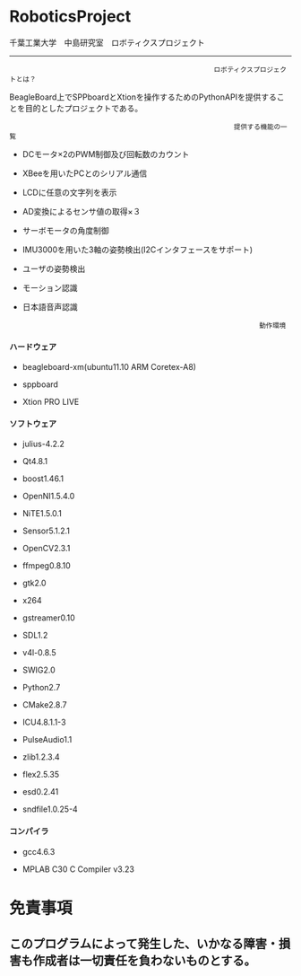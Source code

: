 RoboticsProject
==========

千葉工業大学　中島研究室　ロボティクスプロジェクト

--------------------------------------------------
                                                       ロボティクスプロジェクトとは？
                                                       
BeagleBoard上でSPPboardとXtionを操作するためのPythonAPIを提供することを目的としたプロジェクトである。
 
                                                       　　　提供する機能の一覧
 - DCモータ×2のPWM制御及び回転数のカウント
 - XBeeを用いたPCとのシリアル通信
 - LCDに任意の文字列を表示
 - AD変換によるセンサ値の取得×３
 - サーボモータの角度制御
 - IMU3000を用いた3軸の姿勢検出(I2Cインタフェースをサポート)
 - ユーザの姿勢検出
 - モーション認識
 - 日本語音声認識
 
                                                                  動作環境



#### ハードウェア

 - beagleboard-xm(ubuntu11.10 ARM Coretex-A8)

 - sppboard

 - Xtion PRO LIVE

#### ソフトウェア

 - julius-4.2.2

 - Qt4.8.1
 
 - boost1.46.1

 - OpenNI1.5.4.0

 - NiTE1.5.0.1

 - Sensor5.1.2.1

 - OpenCV2.3.1

 - ffmpeg0.8.10

 - gtk2.0

 - x264

 - gstreamer0.10

 - SDL1.2

 - v4l-0.8.5

 - SWIG2.0

 - Python2.7

 - CMake2.8.7

 - ICU4.8.1.1-3

 - PulseAudio1.1

 - zlib1.2.3.4

 - flex2.5.35

 - esd0.2.41

 - sndfile1.0.25-4

#### コンパイラ

 - gcc4.6.3

 - MPLAB C30 C Compiler v3.23





免責事項
=====

このプログラムによって発生した、いかなる障害・損害も作成者は一切責任を負わないものとする。
---------------------------------------------------
